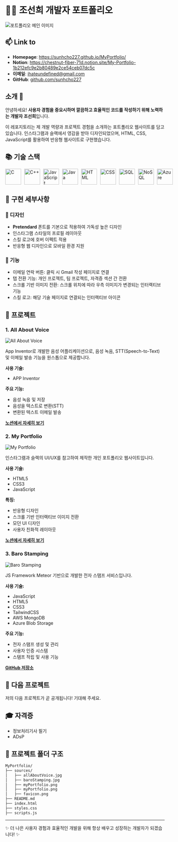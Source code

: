 # 👩‍💻 조선희 개발자 포트폴리오

![포트폴리오 메인 이미지](./sources/myPortfolio.png)

## 📫 Link to

- **Homepage**: https://sunhcho227.github.io/MyPortfolio/
- **Notion**: https://chestnut-fiber-71d.notion.site/My-Portfolio-1b212efc9e2b80489e2ce54ceb07dc5c
- **이메일**: ihateundefined@gmail.com
- **GitHub**: [github.com/sunhcho227](https://github.com/sunhcho227)

## 소개 👋

안녕하세요! **사용자 경험을 중요시하며 깔끔하고 효율적인 코드를 작성하기 위해 노력하는 개발자 조선희**입니다.

이 레포지토리는 제 개발 역량과 프로젝트 경험을 소개하는 포트폴리오 웹사이트를 담고 있습니다. 인스타그램과 슬랙에서 영감을 받아 디자인되었으며, HTML, CSS, JavaScript를 활용하여 반응형 웹사이트로 구현했습니다.

## 📚 기술 스택

<div style="display: flex; gap: 10px;">
  <img src="https://upload.wikimedia.org/wikipedia/commons/1/19/C_Logo.png" width="50" height="50" alt="C">
  <img src="https://upload.wikimedia.org/wikipedia/commons/1/18/ISO_C%2B%2B_Logo.svg" width="50" height="50" alt="C++">
  <img src="https://upload.wikimedia.org/wikipedia/commons/6/6a/JavaScript-logo.png" width="50" height="50" alt="JavaScript">
  <img src="https://www.vectorlogo.zone/logos/java/java-icon.svg" width="50" height="50" alt="Java">
  <img src="https://www.w3.org/html/logo/badge/html5-badge-h-solo.png" width="50" height="50" alt="HTML">
  <img src="https://upload.wikimedia.org/wikipedia/commons/d/d5/CSS3_logo_and_wordmark.svg" width="50" height="50" alt="CSS">
  <img src="https://www.svgrepo.com/show/331760/sql-database-generic.svg" width="50" height="50" alt="SQL">
  <img src="https://www.svgrepo.com/show/373845/mongo.svg" width="50" height="50" alt="NoSQL">
  <img src="https://upload.wikimedia.org/wikipedia/commons/f/fa/Microsoft_Azure.svg" width="50" height="50" alt="Azure">
</div>

## 🌟 구현 세부사항
### 💅 디자인
- **Pretendard** 폰트를 기본으로 적용하여 가독성 높은 디자인
- 인스타그램 스타일의 프로필 레이아웃
- 스킬 로고에 호버 이펙트 적용
- 반응형 웹 디자인으로 모바일 환경 지원

### 🔧 기능
- 이메일 연락 버튼: 클릭 시 Gmail 작성 페이지로 연결
- 탭 전환 기능: 개인 프로젝트, 팀 프로젝트, 자격증 섹션 간 전환
- 스크롤 기반 이미지 전환: 스크롤 위치에 따라 우측 이미지가 변경되는 인터랙티브 기능
- 스킬 로고: 해당 기술 페이지로 연결되는 인터랙티브 아이콘

## 🚀 프로젝트

### 1. All About Voice
![All About Voice](./sources/allAboutVoice.jpg)

App Inventor로 개발한 음성 어플리케이션으로, 음성 녹음, STT(Speech-to-Text) 및 이메일 발송 기능을 원스톱으로 제공합니다.

**사용 기술:**
- APP Inventor

**주요 기능:**
- 음성 녹음 및 저장
- 음성을 텍스트로 변환(STT)
- 변환된 텍스트 이메일 발송

**[노션에서 자세히 보기](https://chestnut-fiber-71d.notion.site/All-About-Voice-1a112efc9e2b8034a470ec6605461a80#1a112efc9e2b81058fb1e063be336b61)**

### 2. My Portfolio
![My Portfolio](./sources/myPortfolio.png)

인스타그램과 슬랙의 UI/UX를 참고하여 제작한 개인 포트폴리오 웹사이트입니다. 

**사용 기술:**
- HTML5
- CSS3
- JavaScript

**특징:**
- 반응형 디자인
- 스크롤 기반 인터랙티브 이미지 전환
- 모던 UI 디자인
- 사용자 친화적 레이아웃

**[노션에서 자세히 보기](https://chestnut-fiber-71d.notion.site/My-Portfolio-1b212efc9e2b80489e2ce54ceb07dc5c)**

### 3. Baro Stamping
![Baro Stamping](./sources/baroStamping.jpg)

JS Framework Meteor 기반으로 개발한 전자 스탬프 서비스입니다.

**사용 기술:**
- JavaScript
- HTML5
- CSS3
- TailwindCSS
- AWS MongoDB
- Azure Blob Storage

**주요 기능:**
- 전자 스탬프 생성 및 관리
- 사용자 인증 시스템
- 스탬프 적립 및 사용 기능

**[GitHub 저장소](https://github.com/sunhcho227/BaroStampingLocal)**

## 🔮 다음 프로젝트
저의 다음 프로젝트가 곧 공개됩니다! 기대해 주세요.

## 🎓 자격증
- 정보처리기사 필기
- ADsP

## 📂 프로젝트 폴더 구조

```markdown
MyPortfolio/
├── sources/
│   ├── allAboutVoice.jpg
│   ├── baroStamping.jpg
│   ├── myPortfolio.png
│   ├── myPortfolio.png
│   ├── favicon.png
├── README.md
├── index.html
├── styles.css
├── scripts.js
```

---

✨ 더 나은 사용자 경험과 효율적인 개발을 위해 항상 배우고 성장하는 개발자가 되겠습니다! ✨
